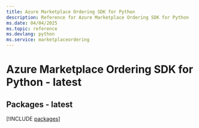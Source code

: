 ```yaml
---
title: Azure Marketplace Ordering SDK for Python
description: Reference for Azure Marketplace Ordering SDK for Python
ms.date: 04/04/2025
ms.topic: reference
ms.devlang: python
ms.service: marketplaceordering
---
```

# Azure Marketplace Ordering SDK for Python - latest
## Packages - latest
[!INCLUDE [packages](marketplace-ordering-index.md)]